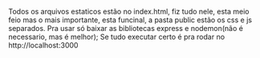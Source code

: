 Todos os arquivos estaticos estão no index.html, fiz tudo nele, esta meio feio mas o mais importante, esta funcinal, a pasta public estão os css e js separados.
Pra usar só baixar as bibliotecas express e nodemon(não é necessario, mas é melhor);
Se tudo executar certo é pra rodar no http://localhost:3000
